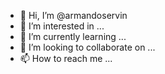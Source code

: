 - 👋 Hi, I’m @armandoservin
- 👀 I’m interested in ...
- 🌱 I’m currently learning ...
- 💞️ I’m looking to collaborate on ...
- 📫 How to reach me ...

<!---
armandoservin/armandoservin is a ✨ special ✨ repository because its `README.md` (this file) appears on your GitHub profile.
You can click the Preview link to take a look at your changes.
--->
